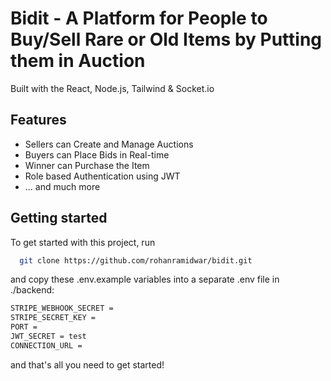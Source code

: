 
# Bidit - A Platform for People to Buy/Sell Rare or Old Items by Putting them in Auction

Built with the React, Node.js, Tailwind & Socket.io


## Features

 - Sellers can Create and Manage Auctions
 - Buyers can Place Bids in Real-time
 - Winner can Purchase the Item
 - Role based Authentication using JWT
 - ... and much more


## Getting started

To get started with this project, run

```bash
  git clone https://github.com/rohanramidwar/bidit.git
```

and copy these .env.example variables into a separate .env file in ./backend:

```bash
STRIPE_WEBHOOK_SECRET = 
STRIPE_SECRET_KEY = 
PORT = 
JWT_SECRET = test
CONNECTION_URL =
```


and that's all you need to get started!
